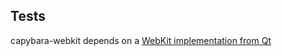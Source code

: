 Tests
-----

capybara-webkit depends on a [WebKit implementation from Qt][0]


[0]: https://github.com/thoughtbot/capybara-webkit/wiki/Installing-Qt-and-compiling-capybara-webkit